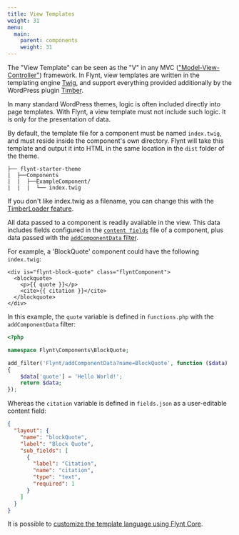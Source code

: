 ```yaml
---
title: View Templates
weight: 31
menu:
  main:
    parent: components
    weight: 31
---
```


The "View Template" can be seen as the "V" in any MVC (["Model-View-Controller"](https://en.wikipedia.org/wiki/Model%E2%80%93view%E2%80%93controller)) framework. In Flynt, view templates are written in the templating engine [Twig](http://twig.sensiolabs.org/), and support everything provided additionally by the WordPress plugin [Timber](http://timber.github.io/timber/).

In many standard WordPress themes, logic is often included directly into page templates. With Flynt, a view template must not include such logic. It is only for the presentation of data.

By default, the template file for a component must be named `index.twig`, and must reside inside the component's own directory. Flynt will take this template and output it into HTML in the same location in the `dist` folder of the theme.

```
├── flynt-starter-theme
|  ├──Components
|  |  ├──ExampleComponent/
|  |  |  └── index.twig
```

If you don't like index.twig as a filename, you can change this with the [TimberLoader feature](https://github.com/flyntwp/flynt-starter-theme/blob/master/Features/TimberLoader/functions.php).

All data passed to a component is readily available in the view. This data includes fields configured in the [`content fields`](/guide/components/content-fields/) file of a component, plus data passed with the [`addComponentData` filter](/guide/components/server-side-logic/#flynt-addcomponentdata).

For example, a 'BlockQuote' component could have the following `index.twig`:

```twig
<div is="flynt-block-quote" class="flyntComponent">
  <blockquote>
    <p>{{ quote }}</p>
    <cite>{{ citation }}</cite>
  </blockquote>
</div>
```

In this example, the `quote` variable is defined in `functions.php` with the `addComponentData` filter:

```php
<?php

namespace Flynt\Components\BlockQuote;

add_filter('Flynt/addComponentData?name=BlockQuote', function ($data)
{
    $data['quote'] = 'Hello World!';
    return $data;
});
```

Whereas the `citation` variable is defined in `fields.json` as a user-editable content field:

```json
{
  "layout": {
    "name": "blockQuote",
    "label": "Block Quote",
    "sub_fields": [
      {
        "label": "Citation",
        "name": "citation",
        "type": "text",
        "required": 1
      }
    ]
  }
}
```

It is possible to [customize the template language using Flynt Core](/guide/core/customization/#changing-template-language).
